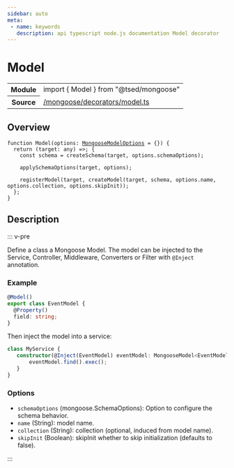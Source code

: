 ```yaml
---
sidebar: auto
meta:
 - name: keywords
   description: api typescript node.js documentation Model decorator
---
```

# Model <Badge text="Decorator" type="decorator"/>
<!-- Summary -->
<section class="symbol-info"><table class="is-full-width"><tbody><tr><th>Module</th><td><div class="lang-typescript"><span class="token keyword">import</span> { Model }&nbsp;<span class="token keyword">from</span>&nbsp;<span class="token string">"@tsed/mongoose"</span></div></td></tr><tr><th>Source</th><td><a href="https://github.com/Romakita/ts-express-decorators/blob/v4.30.2/src//mongoose/decorators/model.ts#L0-L0">/mongoose/decorators/model.ts</a></td></tr></tbody></table></section>

<!-- Overview -->
## Overview


<pre><code class="typescript-lang ">function <span class="token function">Model</span><span class="token punctuation">(</span>options<span class="token punctuation">:</span> <a href="/api/mongoose/interfaces/MongooseModelOptions.html"><span class="token">MongooseModelOptions</span></a><span class="token punctuation"> = </span><span class="token punctuation">{</span><span class="token punctuation">}</span><span class="token punctuation">)</span> <span class="token punctuation">{</span>
  return <span class="token punctuation">(</span>target<span class="token punctuation">:</span> <span class="token keyword">any</span><span class="token punctuation">)</span> =&gt<span class="token punctuation">;</span> <span class="token punctuation">{</span>
    <span class="token keyword">const</span> schema<span class="token punctuation"> = </span><span class="token function">createSchema</span><span class="token punctuation">(</span>target<span class="token punctuation">,</span> options.schemaOptions<span class="token punctuation">)</span><span class="token punctuation">;</span>

    <span class="token function">applySchemaOptions</span><span class="token punctuation">(</span>target<span class="token punctuation">,</span> options<span class="token punctuation">)</span><span class="token punctuation">;</span>

    <span class="token function">registerModel</span><span class="token punctuation">(</span>target<span class="token punctuation">,</span> <span class="token function">createModel</span><span class="token punctuation">(</span>target<span class="token punctuation">,</span> schema<span class="token punctuation">,</span> options.name<span class="token punctuation">,</span> options.collection<span class="token punctuation">,</span> options.skipInit<span class="token punctuation">)</span><span class="token punctuation">)</span><span class="token punctuation">;</span>
  <span class="token punctuation">}</span><span class="token punctuation">;</span>
<span class="token punctuation">}</span>
</code></pre>



<!-- Description -->
## Description

::: v-pre

Define a class a Mongoose Model. The model can be injected to the Service, Controller, Middleware, Converters or Filter with
`@Inject` annotation.

### Example

```typescript
@Model()
export class EventModel {
  @Property()
  field: string;
}
```

Then inject the model into a service:

```typescript
class MyService {
   constructor(@Inject(EventModel) eventModel: MongooseModel<EventModel>) {
       eventModel.find().exec();
   }
}
```

### Options

- `schemaOptions` (mongoose.SchemaOptions): Option to configure the schema behavior.
- `name` (String): model name.
- `collection` (String): collection (optional, induced from model name).
- `skipInit` (Boolean): skipInit whether to skip initialization (defaults to false).


:::